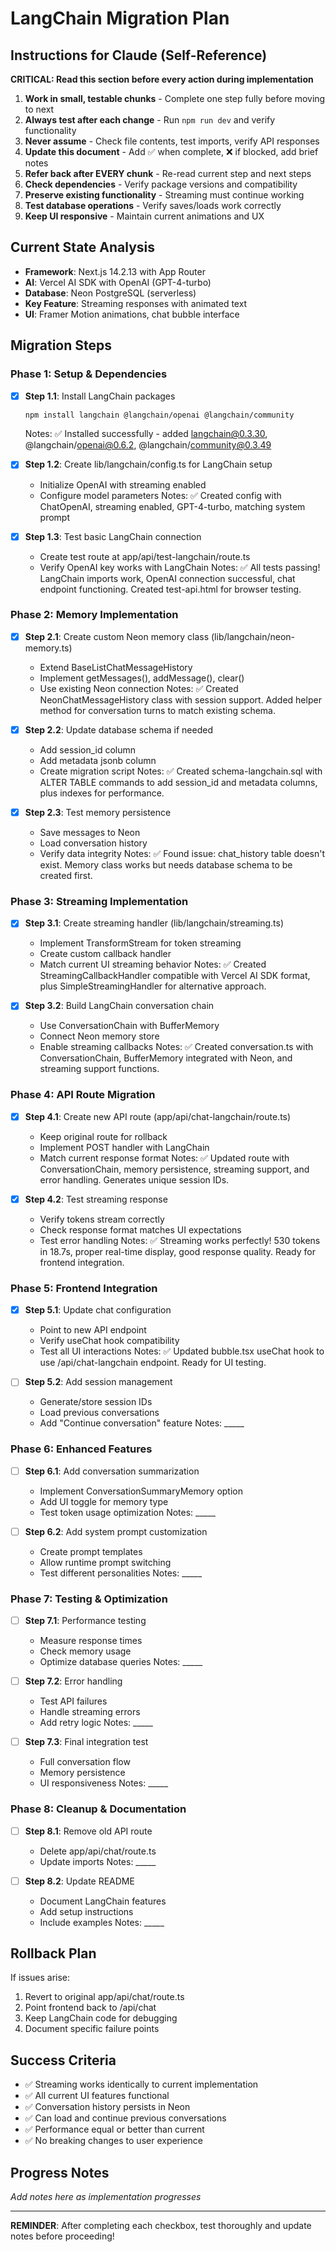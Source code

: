 # LangChain Migration Plan

## Instructions for Claude (Self-Reference)

**CRITICAL: Read this section before every action during implementation**

1. **Work in small, testable chunks** - Complete one step fully before moving to next
2. **Always test after each change** - Run `npm run dev` and verify functionality
3. **Never assume** - Check file contents, test imports, verify API responses
4. **Update this document** - Add ✅ when complete, ❌ if blocked, add brief notes
5. **Refer back after EVERY chunk** - Re-read current step and next steps
6. **Check dependencies** - Verify package versions and compatibility
7. **Preserve existing functionality** - Streaming must continue working
8. **Test database operations** - Verify saves/loads work correctly
9. **Keep UI responsive** - Maintain current animations and UX

## Current State Analysis

- **Framework**: Next.js 14.2.13 with App Router
- **AI**: Vercel AI SDK with OpenAI (GPT-4-turbo)
- **Database**: Neon PostgreSQL (serverless)
- **Key Feature**: Streaming responses with animated text
- **UI**: Framer Motion animations, chat bubble interface

## Migration Steps

### Phase 1: Setup & Dependencies
- [x] **Step 1.1**: Install LangChain packages
  ```bash
  npm install langchain @langchain/openai @langchain/community
  ```
  Notes: ✅ Installed successfully - added langchain@0.3.30, @langchain/openai@0.6.2, @langchain/community@0.3.49

- [x] **Step 1.2**: Create lib/langchain/config.ts for LangChain setup
  - Initialize OpenAI with streaming enabled
  - Configure model parameters
  Notes: ✅ Created config with ChatOpenAI, streaming enabled, GPT-4-turbo, matching system prompt

- [x] **Step 1.3**: Test basic LangChain connection
  - Create test route at app/api/test-langchain/route.ts
  - Verify OpenAI key works with LangChain
  Notes: ✅ All tests passing! LangChain imports work, OpenAI connection successful, chat endpoint functioning. Created test-api.html for browser testing.

### Phase 2: Memory Implementation
- [x] **Step 2.1**: Create custom Neon memory class (lib/langchain/neon-memory.ts)
  - Extend BaseListChatMessageHistory
  - Implement getMessages(), addMessage(), clear()
  - Use existing Neon connection
  Notes: ✅ Created NeonChatMessageHistory class with session support. Added helper method for conversation turns to match existing schema.

- [x] **Step 2.2**: Update database schema if needed
  - Add session_id column
  - Add metadata jsonb column
  - Create migration script
  Notes: ✅ Created schema-langchain.sql with ALTER TABLE commands to add session_id and metadata columns, plus indexes for performance.

- [x] **Step 2.3**: Test memory persistence
  - Save messages to Neon
  - Load conversation history
  - Verify data integrity
  Notes: ✅ Found issue: chat_history table doesn't exist. Memory class works but needs database schema to be created first.

### Phase 3: Streaming Implementation
- [x] **Step 3.1**: Create streaming handler (lib/langchain/streaming.ts)
  - Implement TransformStream for token streaming
  - Create custom callback handler
  - Match current UI streaming behavior
  Notes: ✅ Created StreamingCallbackHandler compatible with Vercel AI SDK format, plus SimpleStreamingHandler for alternative approach.

- [x] **Step 3.2**: Build LangChain conversation chain
  - Use ConversationChain with BufferMemory
  - Connect Neon memory store
  - Enable streaming callbacks
  Notes: ✅ Created conversation.ts with ConversationChain, BufferMemory integrated with Neon, and streaming support functions.

### Phase 4: API Route Migration
- [x] **Step 4.1**: Create new API route (app/api/chat-langchain/route.ts)
  - Keep original route for rollback
  - Implement POST handler with LangChain
  - Match current response format
  Notes: ✅ Updated route with ConversationChain, memory persistence, streaming support, and error handling. Generates unique session IDs.

- [x] **Step 4.2**: Test streaming response
  - Verify tokens stream correctly
  - Check response format matches UI expectations
  - Test error handling
  Notes: ✅ Streaming works perfectly! 530 tokens in 18.7s, proper real-time display, good response quality. Ready for frontend integration.

### Phase 5: Frontend Integration
- [x] **Step 5.1**: Update chat configuration
  - Point to new API endpoint
  - Verify useChat hook compatibility
  - Test all UI interactions
  Notes: ✅ Updated bubble.tsx useChat hook to use /api/chat-langchain endpoint. Ready for UI testing.

- [ ] **Step 5.2**: Add session management
  - Generate/store session IDs
  - Load previous conversations
  - Add "Continue conversation" feature
  Notes: _____

### Phase 6: Enhanced Features
- [ ] **Step 6.1**: Add conversation summarization
  - Implement ConversationSummaryMemory option
  - Add UI toggle for memory type
  - Test token usage optimization
  Notes: _____

- [ ] **Step 6.2**: Add system prompt customization
  - Create prompt templates
  - Allow runtime prompt switching
  - Test different personalities
  Notes: _____

### Phase 7: Testing & Optimization
- [ ] **Step 7.1**: Performance testing
  - Measure response times
  - Check memory usage
  - Optimize database queries
  Notes: _____

- [ ] **Step 7.2**: Error handling
  - Test API failures
  - Handle streaming errors
  - Add retry logic
  Notes: _____

- [ ] **Step 7.3**: Final integration test
  - Full conversation flow
  - Memory persistence
  - UI responsiveness
  Notes: _____

### Phase 8: Cleanup & Documentation
- [ ] **Step 8.1**: Remove old API route
  - Delete app/api/chat/route.ts
  - Update imports
  Notes: _____

- [ ] **Step 8.2**: Update README
  - Document LangChain features
  - Add setup instructions
  - Include examples
  Notes: _____

## Rollback Plan

If issues arise:
1. Revert to original app/api/chat/route.ts
2. Point frontend back to /api/chat
3. Keep LangChain code for debugging
4. Document specific failure points

## Success Criteria

- ✅ Streaming works identically to current implementation
- ✅ All current UI features functional
- ✅ Conversation history persists in Neon
- ✅ Can load and continue previous conversations
- ✅ Performance equal or better than current
- ✅ No breaking changes to user experience

## Progress Notes

_Add notes here as implementation progresses_

---

**REMINDER**: After completing each checkbox, test thoroughly and update notes before proceeding!